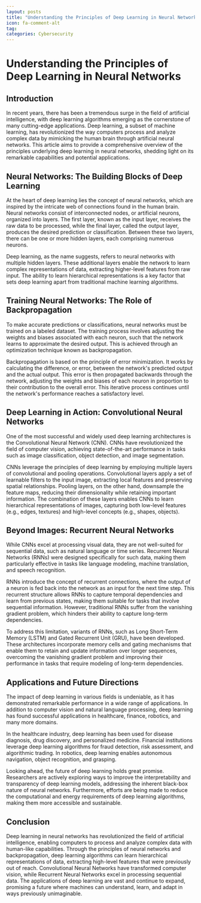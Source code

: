 ```yaml
---
layout: posts
title: "Understanding the Principles of Deep Learning in Neural Networks"
icon: fa-comment-alt
tag:      
categories: Cybersecurity
---
```



# Understanding the Principles of Deep Learning in Neural Networks

## Introduction

In recent years, there has been a tremendous surge in the field of artificial intelligence, with deep learning algorithms emerging as the cornerstone of many cutting-edge applications. Deep learning, a subset of machine learning, has revolutionized the way computers process and analyze complex data by mimicking the human brain through artificial neural networks. This article aims to provide a comprehensive overview of the principles underlying deep learning in neural networks, shedding light on its remarkable capabilities and potential applications.

## Neural Networks: The Building Blocks of Deep Learning

At the heart of deep learning lies the concept of neural networks, which are inspired by the intricate web of connections found in the human brain. Neural networks consist of interconnected nodes, or artificial neurons, organized into layers. The first layer, known as the input layer, receives the raw data to be processed, while the final layer, called the output layer, produces the desired prediction or classification. Between these two layers, there can be one or more hidden layers, each comprising numerous neurons.

Deep learning, as the name suggests, refers to neural networks with multiple hidden layers. These additional layers enable the network to learn complex representations of data, extracting higher-level features from raw input. The ability to learn hierarchical representations is a key factor that sets deep learning apart from traditional machine learning algorithms.

## Training Neural Networks: The Role of Backpropagation

To make accurate predictions or classifications, neural networks must be trained on a labeled dataset. The training process involves adjusting the weights and biases associated with each neuron, such that the network learns to approximate the desired output. This is achieved through an optimization technique known as backpropagation.

Backpropagation is based on the principle of error minimization. It works by calculating the difference, or error, between the network's predicted output and the actual output. This error is then propagated backwards through the network, adjusting the weights and biases of each neuron in proportion to their contribution to the overall error. This iterative process continues until the network's performance reaches a satisfactory level.

## Deep Learning in Action: Convolutional Neural Networks

One of the most successful and widely used deep learning architectures is the Convolutional Neural Network (CNN). CNNs have revolutionized the field of computer vision, achieving state-of-the-art performance in tasks such as image classification, object detection, and image segmentation.

CNNs leverage the principles of deep learning by employing multiple layers of convolutional and pooling operations. Convolutional layers apply a set of learnable filters to the input image, extracting local features and preserving spatial relationships. Pooling layers, on the other hand, downsample the feature maps, reducing their dimensionality while retaining important information. The combination of these layers enables CNNs to learn hierarchical representations of images, capturing both low-level features (e.g., edges, textures) and high-level concepts (e.g., shapes, objects).

## Beyond Images: Recurrent Neural Networks

While CNNs excel at processing visual data, they are not well-suited for sequential data, such as natural language or time series. Recurrent Neural Networks (RNNs) were designed specifically for such data, making them particularly effective in tasks like language modeling, machine translation, and speech recognition.

RNNs introduce the concept of recurrent connections, where the output of a neuron is fed back into the network as an input for the next time step. This recurrent structure allows RNNs to capture temporal dependencies and learn from previous states, making them suitable for tasks that involve sequential information. However, traditional RNNs suffer from the vanishing gradient problem, which hinders their ability to capture long-term dependencies.

To address this limitation, variants of RNNs, such as Long Short-Term Memory (LSTM) and Gated Recurrent Unit (GRU), have been developed. These architectures incorporate memory cells and gating mechanisms that enable them to retain and update information over longer sequences, overcoming the vanishing gradient problem and improving their performance in tasks that require modeling of long-term dependencies.

## Applications and Future Directions

The impact of deep learning in various fields is undeniable, as it has demonstrated remarkable performance in a wide range of applications. In addition to computer vision and natural language processing, deep learning has found successful applications in healthcare, finance, robotics, and many more domains.

In the healthcare industry, deep learning has been used for disease diagnosis, drug discovery, and personalized medicine. Financial institutions leverage deep learning algorithms for fraud detection, risk assessment, and algorithmic trading. In robotics, deep learning enables autonomous navigation, object recognition, and grasping.

Looking ahead, the future of deep learning holds great promise. Researchers are actively exploring ways to improve the interpretability and transparency of deep learning models, addressing the inherent black-box nature of neural networks. Furthermore, efforts are being made to reduce the computational and energy requirements of deep learning algorithms, making them more accessible and sustainable.

## Conclusion

Deep learning in neural networks has revolutionized the field of artificial intelligence, enabling computers to process and analyze complex data with human-like capabilities. Through the principles of neural networks and backpropagation, deep learning algorithms can learn hierarchical representations of data, extracting high-level features that were previously out of reach. Convolutional Neural Networks have transformed computer vision, while Recurrent Neural Networks excel in processing sequential data. The applications of deep learning are vast and continue to expand, promising a future where machines can understand, learn, and adapt in ways previously unimaginable.